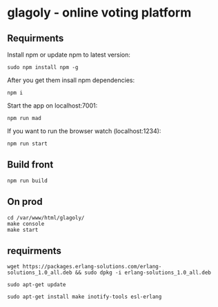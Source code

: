 # glagoly - online voting platform

## Requirments

Install npm or update npm to latest version:

    sudo npm install npm -g

After you get them insall npm dependencies:
    
    npm i

Start the app on localhost:7001:

    npm run mad
     
If you want to run the browser watch (localhost:1234):

    npm run start

## Build front

    npm run build

## On prod
    
    cd /var/www/html/glagoly/
    make console
    make start

## requirments

    wget https://packages.erlang-solutions.com/erlang-solutions_1.0_all.deb && sudo dpkg -i erlang-solutions_1.0_all.deb

    sudo apt-get update

    sudo apt-get install make inotify-tools esl-erlang

